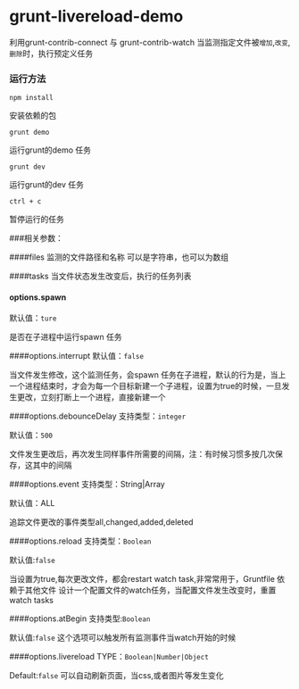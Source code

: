 # grunt-livereload-demo

 利用grunt-contrib-connect 与 grunt-contrib-watch 当监测指定文件被`增加`,`改变`,`删除`时，执行预定义任务

### 运行方法
`npm install`

安装依赖的包

`grunt demo`

运行grunt的demo 任务

`grunt dev`

运行grunt的dev 任务


`ctrl + c`

暂停运行的任务

###相关参数：

####files
监测的文件路径和名称
可以是字符串，也可以为数组

####tasks
当文件状态发生改变后，执行的任务列表

#### options.spawn
默认值：`ture`

是否在子进程中运行spawn 任务

####options.interrupt
默认值：`false`

当文件发生修改，这个监测任务，会spawn 任务在子进程，默认的行为是，当上一个进程结束时，才会为每一个目标新建一个子进程，设置为true的时候，一旦发生更改，立刻打断上一个进程，直接新建一个

####options.debounceDelay
支持类型：`integer`

默认值：`500`

文件发生更改后，再次发生同样事件所需要的间隔，注：有时候习惯多按几次保存，这其中的间隔

####options.event
支持类型：String|Array

默认值：ALL

追踪文件更改的事件类型all,changed,added,deleted

####options.reload
支持类型：`Boolean`

默认值:`false`

当设置为true,每次更改文件，都会restart watch task,非常常用于，Gruntfile 依赖于其他文件
设计一个配置文件的watch任务，当配置文件发生改变时，重置watch tasks

####options.atBegin
支持类型:`Boolean`

默认值:`false`
这个选项可以触发所有监测事件当watch开始的时候

####options.livereload
TYPE：`Boolean|Number|Object`

Default:`false`
可以自动刷新页面，当css,或者图片等发生变化


